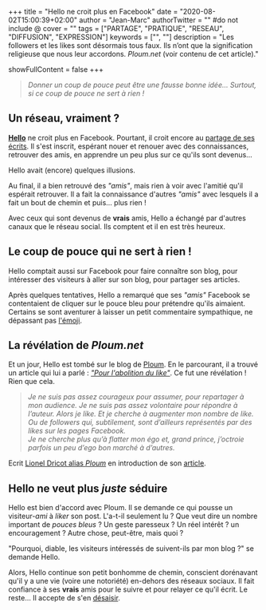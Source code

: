 +++
title = "Hello ne croit plus en Facebook"
date = "2020-08-02T15:00:39+02:00"
author = "Jean-Marc"
authorTwitter = "" #do not include @
cover = ""
tags = ["PARTAGE", "PRATIQUE", "RESEAU", "DIFFUSION", "EXPRESSION"]
keywords = ["", ""]
description = "Les followers et les likes sont désormais tous faux. Ils n’ont que la signification religieuse que nous leur accordons. *Ploum.net* (voir contenu de cet article)."

showFullContent = false
+++

> *Donner un coup de pouce peut être une fausse bonne idée… Surtout, si ce coup de pouce ne sert à rien !*

## Un réseau, vraiment ?

[**Hello**](/posts/hello-le-monde/#hello-un-avatar-bien-sûr) ne croit plus en Facebook. Pourtant, il croit encore au [partage de ses écrits](/posts/partages). Il s'est inscrit, espérant nouer et renouer avec des connaissances, retrouver des amis, en apprendre un peu plus sur ce qu'ils sont devenus…

Hello avait (encore) quelques illusions.

Au final, il a bien retrouvé des *"amis"*, mais rien à voir avec l'amitié qu'il espérait retrouver. Il a fait la connaissance d'autres *"amis"* avec lesquels il a fait un bout de chemin et puis… plus rien !

Avec ceux qui sont devenus de **vrais** amis, Hello a échangé par d'autres canaux que le réseau social. Ils comptent et il en est très heureux.

## Le coup de pouce qui ne sert à rien !

Hello comptait aussi sur Facebook pour faire connaître son blog, pour intéresser des visiteurs à aller sur son blog, pour partager ses articles.

Après quelques tentatives, Hello a remarqué que ses *"amis"* Facebook se contentaient de cliquer sur le pouce bleu pour prétendre qu'ils aimaient. Certains se sont aventurer à laisser un petit commentaire sympathique, ne dépassant pas [l'émoji](https://emojipedia.org/).

## La révélation de *Ploum.net*

Et un jour, Hello est tombé sur le blog de [Ploum](http://ploum.net/). En le parcourant, il a trouvé un article qui lui a parlé : [*"Pour l'abolition du like"*](https://ploum.net/pour-labolition-du-like/). Ce fut une révélation ! Rien que cela.

> *Je ne suis pas assez courageux pour assumer, pour repartager à mon audience. Je ne suis pas assez volontaire pour répondre à l’auteur. Alors je like. Et je cherche à augmenter mon nombre de like. Ou de followers qui, subtilement, sont d’ailleurs représentés par des likes sur les pages Facebook.  
> Je ne cherche plus qu’à flatter mon égo et, grand prince, j’octroie parfois un peu d’ego bon marché à d’autres.*

Ecrit [Lionel Dricot alias *Ploum*](https://ploum.net/a-propos-de-lionel-dricot/) en introduction de son [article](https://ploum.net/pour-labolition-du-like/).

## Hello ne veut plus *juste* séduire

Hello est bien d'accord avec Ploum. Il se demande ce qui pousse un visiteur-*ami* à *liker* son post. L'a-t-il seulement lu ? Que veut dire un nombre important de *pouces bleus* ? Un geste paresseux ? Un réel intérêt ? un  encouragement ? Autre chose, peut-être, mais quoi ?

"Pourquoi, diable, les visiteurs intéressés de suivent-ils par mon blog ?" se demande Hello.

Alors, Hello continue son petit bonhomme de chemin, conscient dorénavant qu'il y a une vie (voire une notoriété) en-dehors des réseaux sociaux. Il fait confiance à ses **vrais** amis pour le suivre et pour relayer ce qu'il écrit. Le reste… Il accepte de s'en [désaisir](/posts/partages/#ne-plus-avoir-peur-de-perdre-le-contrôle).


